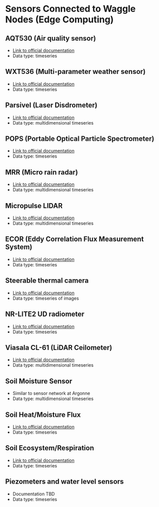 # Sensors Connected to Waggle Nodes (Edge Computing)

## AQT530 (Air quality sensor)
- [Link to official documentation](https://www.vaisala.com/en/products/weather-environmental-sensors/air-quality-transmitter-aqt530-urban-industrial-systems)
- Data type: timeseries

## WXT536 (Multi-parameter weather sensor)
- [Link to official documentation](https://www.fondriest.com/vaisala-wxt536-multi-parameter-weather-sensor.htm)
- Data type: timeseries

## Parsivel (Laser Disdrometer)
- [Link to official documentation](https://www.otthydromet.com/en/p-ott-parsivel-laser-present-weather-sensor/70.210.002.3.0)
- Data type: multidimensional timeseries

## POPS (Portable Optical Particle Spectrometer)
- [Link to official documentation](https://csl.noaa.gov/groups/csl6/instruments/pops/)
- Data type: timeseries

## MRR (Micro rain radar)
- [Link to official documentation](https://metek.de/product-group/micro-rain-radar-24-ghz/)
- Data type: multidimensional timeseries

## Micropulse LIDAR
- [Link to official documentation](https://www.dropletmeasurement.com/micro-pulse-lidar/)
- Data type: multidimensional timeseries

## ECOR (Eddy Correlation Flux Measurement System)
- [Link to official documentation](https://www.arm.gov/capabilities/instruments/ecor)
- Data type: timeseries

## Steerable thermal camera
- [Link to official documentation](https://www.mobotix.com/en/products/thermographic-cameras/m16-thermal)
- Data type: timeseries of images

## NR-LITE2 UD radiometer
- [Link to official documentation](https://www.campbellsci.com/nr-lite2)
- Data type: timeseries

## Viasala CL-61 (LiDAR Ceilometer)
- [Link to official documentation](https://www.vaisala.com/en/products/weather-environmental-sensors/ceilometer-CL61-meteorology)
- Data type: multidimensional timeseries

## Soil Moisture Sensor
- Similar to sensor network at Argonne
- Data type: multidimensional timeseries

## Soil Heat/Moisture Flux
- [Link to official documentation](https://www.arm.gov/capabilities/instruments/sebs)
- Data type: timeseries

## Soil Ecosystem/Respiration
- [Link to official documentation](https://www.licor.com/env/products/ecosystems/)
- Data type: timeseries

## Piezometers and water level sensors
- Documentation TBD
- Data type: timeseries
